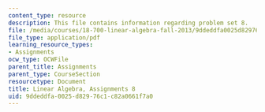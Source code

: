 ```yaml
---
content_type: resource
description: This file contains information regarding problem set 8.
file: /media/courses/18-700-linear-algebra-fall-2013/9ddeddfa0025d82976c1c82a0661f7a0_MIT18_700F13_ps8.pdf
file_type: application/pdf
learning_resource_types:
- Assignments
ocw_type: OCWFile
parent_title: Assignments
parent_type: CourseSection
resourcetype: Document
title: Linear Algebra, Assignments 8
uid: 9ddeddfa-0025-d829-76c1-c82a0661f7a0
---
```

